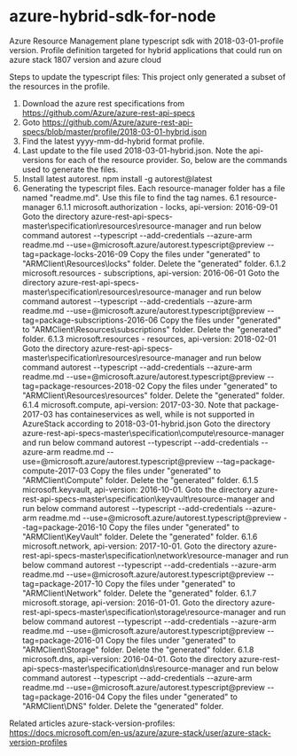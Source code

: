 # azure-hybrid-sdk-for-node
Azure Resource Management plane typescript sdk with 2018-03-01-profile version.
Profile definition targeted for hybrid applications that could run on azure stack 1807 version and azure cloud

Steps to update the typescript files:
This project only generated a subset of the resources in the profile.

1. Download the azure rest specifications from https://github.com/Azure/azure-rest-api-specs
2. Goto https://github.com/Azure/azure-rest-api-specs/blob/master/profile/2018-03-01-hybrid.json
3. Find the latest yyyy-mm-dd-hybrid format profile.
4. Last update to the file used 2018-03-01-hybrid.json. Note the api-versions for each of the resource provider.
   So, below are the commands used to generate the files.
5. Install latest autorest.
   npm install -g autorest@latest
6. Generating the typescript files.
   Each resource-manager folder has a file named "readme.md". Use this file to find the tag names.
   6.1 resource-manager
       6.1.1 microsoft.authorization - locks, api-version: 2016-09-01
             Goto the directory azure-rest-api-specs-master\specification\resources\resource-manager and run below command
             autorest --typescript --add-credentials --azure-arm readme.md --use=@microsoft.azure/autorest.typescript@preview --tag=package-locks-2016-09
             Copy the files under "generated" to "ARMClient\Resources\locks" folder.
             Delete the "generated" folder.
       6.1.2 microsoft.resources - subscriptions, api-version: 2016-06-01
             Goto the directory azure-rest-api-specs-master\specification\resources\resource-manager and run below command
             autorest --typescript --add-credentials --azure-arm readme.md --use=@microsoft.azure/autorest.typescript@preview --tag=package-subscriptions-2016-06
             Copy the files under "generated" to "ARMClient\Resources\subscriptions" folder.
             Delete the "generated" folder.
       6.1.3 microsoft.resources - resources, api-version: 2018-02-01
             Goto the directory azure-rest-api-specs-master\specification\resources\resource-manager and run below command
             autorest --typescript --add-credentials --azure-arm readme.md --use=@microsoft.azure/autorest.typescript@preview --tag=package-resources-2018-02
             Copy the files under "generated" to "ARMClient\Resources\resources" folder.
             Delete the "generated" folder.
       6.1.4 microsoft.compute, api-version: 2017-03-30. Note that package-2017-03 has containeservices as well, while is not supported in AzureStack according to 2018-03-01-hybrid.json
             Goto the directory azure-rest-api-specs-master\specification\compute\resource-manager and run below command
             autorest --typescript --add-credentials --azure-arm readme.md --use=@microsoft.azure/autorest.typescript@preview --tag=package-compute-2017-03
             Copy the files under "generated" to "ARMClient\Compute" folder.
             Delete the "generated" folder.
       6.1.5 microsoft.keyvault, api-version: 2016-10-01.
             Goto the directory azure-rest-api-specs-master\specification\keyvault\resource-manager and run below command
             autorest --typescript --add-credentials --azure-arm readme.md --use=@microsoft.azure/autorest.typescript@preview --tag=package-2016-10
             Copy the files under "generated" to "ARMClient\KeyVault" folder.
             Delete the "generated" folder.
       6.1.6 microsoft.network, api-version: 2017-10-01.
             Goto the directory azure-rest-api-specs-master\specification\network\resource-manager and run below command
             autorest --typescript --add-credentials --azure-arm readme.md --use=@microsoft.azure/autorest.typescript@preview --tag=package-2017-10
             Copy the files under "generated" to "ARMClient\Network" folder.
             Delete the "generated" folder.
       6.1.7 microsoft.storage, api-version: 2016-01-01.
             Goto the directory azure-rest-api-specs-master\specification\storage\resource-manager and run below command
             autorest --typescript --add-credentials --azure-arm readme.md --use=@microsoft.azure/autorest.typescript@preview --tag=package-2016-01
             Copy the files under "generated" to "ARMClient\Storage" folder.
             Delete the "generated" folder.
       6.1.8 microsoft.dns, api-version: 2016-04-01.
             Goto the directory azure-rest-api-specs-master\specification\dns\resource-manager and run below command
             autorest --typescript --add-credentials --azure-arm readme.md --use=@microsoft.azure/autorest.typescript@preview --tag=package-2016-04
             Copy the files under "generated" to "ARMClient\DNS" folder.
             Delete the "generated" folder.             

Related articles
azure-stack-version-profiles:
https://docs.microsoft.com/en-us/azure/azure-stack/user/azure-stack-version-profiles

